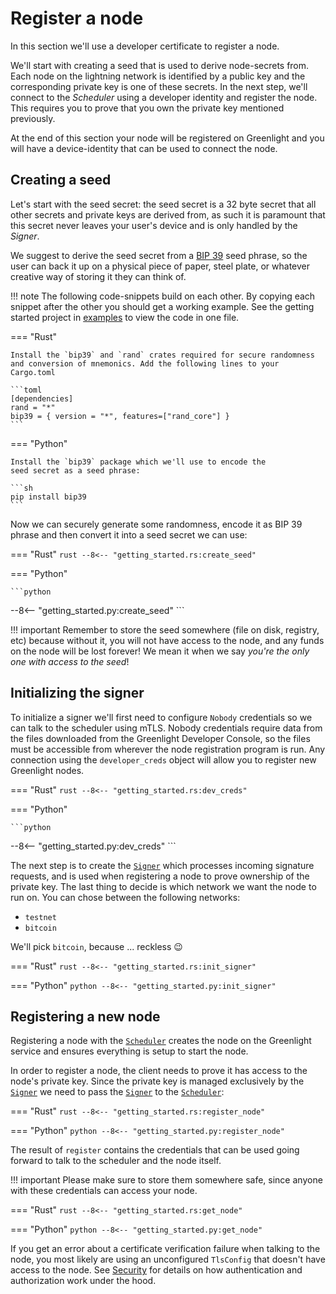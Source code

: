 # Register a node

In this section we'll use a developer certificate to register a node.

We'll start with creating a seed that is used to derive node-secrets from. Each
node on the lightning network is identified by a public key and the
corresponding private key is one of these secrets. In the next step, we'll
connect to the _Scheduler_ using a developer identity and register the node.
This requires you to prove that you own the private key mentioned previously.

At the end of this section your node will be registered on Greenlight and you
will have a device-identity that can be used to connect the node.

## Creating a seed

Let's start with the seed secret: the seed secret
is a 32 byte secret that all other secrets and private keys are
derived from, as such it is paramount that this secret never leaves
your user's device and is only handled by the _Signer_.

We suggest to derive the seed secret from a [BIP 39][bip39] seed phrase, so the user
can back it up on a physical piece of paper, steel plate, or whatever
creative way of storing it they can think of.

!!! note
	The following code-snippets build on each other. By copying each snippet
	after the other you should get a working example. See the getting started project in [examples](https://github.com/Blockstream/greenlight/tree/main/examples/rust) to view the code in one file.

=== "Rust"
	
	Install the `bip39` and `rand` crates required for secure randomness and conversion of mnemonics. Add the following lines to your Cargo.toml
	
	```toml
	[dependencies]
	rand = "*"
	bip39 = { version = "*", features=["rand_core"] }
	```

=== "Python"

	Install the `bip39` package which we'll use to encode the
	seed secret as a seed phrase:
	
	```sh
	pip install bip39
	```

Now we can securely generate some randomness, encode it as BIP 39
phrase and then convert it into a seed secret we can use:

=== "Rust"
	```rust
--8<-- "getting_started.rs:create_seed"
	```

=== "Python"

	```python
--8<-- "getting_started.py:create_seed"
	```

!!! important
	Remember to store the seed somewhere (file on disk, registry, etc)
	because without it, you will not have access to the node, and any
	funds on the node will be lost forever! We mean it when we say _you're
	the only one with access to the seed_!

## Initializing the signer

To initialize a signer we'll first need to configure `Nobody` credentials so we can talk to the scheduler using mTLS. Nobody credentials require data from the files downloaded from the Greenlight Developer Console, so the files must be accessible from wherever the node registration program is run. Any connection using the
`developer_creds` object will allow you to register new Greenlight
nodes.

=== "Rust"
	```rust
--8<-- "getting_started.rs:dev_creds"
	```
	
=== "Python"

	```python
--8<-- "getting_started.py:dev_creds"
	```
	

The next step is to create the [`Signer`][signer] which processes incoming signature
requests, and is used when registering a node to prove ownership of
the private key. The last thing to decide is which network we want the
node to run on. You can chose between the following networks:

 - `testnet`
 - `bitcoin`

We'll pick `bitcoin`, because ... reckless 😉

=== "Rust"
	```rust
--8<-- "getting_started.rs:init_signer"
	```

=== "Python"
	```python
--8<-- "getting_started.py:init_signer"
	```
	
[bip39]: https://github.com/bitcoin/bips/blob/master/bip-0039.mediawiki


## Registering a new node

Registering a node with the [`Scheduler`][scheduler] creates the node on the
Greenlight service and ensures everything is setup to start the node.

In order to register a node, the client needs to prove it has access to the
node's private key. Since the private key is managed exclusively by the
[`Signer`][signer] we need to pass the [`Signer`][signer] to the
[`Scheduler`][scheduler]:

=== "Rust"
	```rust
--8<-- "getting_started.rs:register_node"
	```

=== "Python"
	```python
--8<-- "getting_started.py:register_node"
	```

The result of `register` contains the credentials that can be used
going forward to talk to the scheduler and the node itself. 

!!! important 
	Please make sure to store them somewhere safe, since anyone with 
	these credentials can access your node.

=== "Rust"
	```rust
--8<-- "getting_started.rs:get_node"
	```

=== "Python"
	```python
--8<-- "getting_started.py:get_node"
	```

If you get an error about a certificate verification failure when
talking to the node, you most likely are using an unconfigured
`TlsConfig` that doesn't have access to the node. See
[Security][security] for details on how authentication and
authorization work under the hood.


[security]: ../reference/security.md
[signer]: ./index.md#signer
[scheduler]: ./index.md#scheduler
[auth]: ./index.md#authentication
[certs]: ./certs.md
